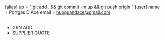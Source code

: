 ######


[alias]
	up = "!git add . && git commit -m up && git push origin "
[user]
	name = Portgas D Ace
	email = huoquandace@gmail.com


######


- GRN ADD
- SUPPLIER QUOTE